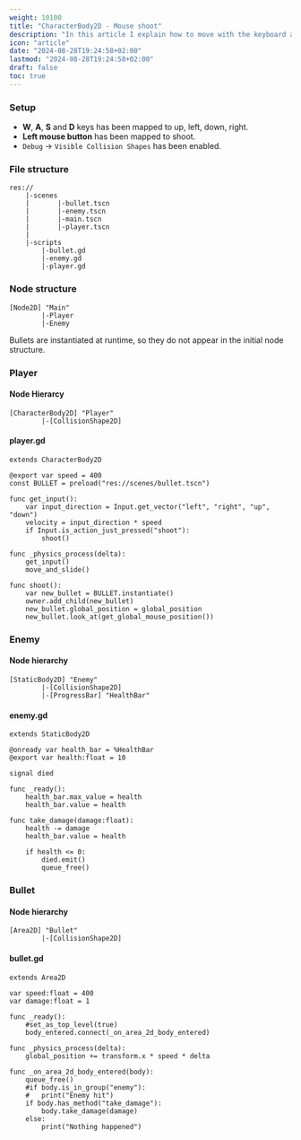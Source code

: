 ```yaml
---
weight: 10100
title: "CharacterBody2D - Mouse shoot"
description: "In this article I explain how to move with the keyboard and point and shoot with the mouse"
icon: "article"
date: "2024-08-28T19:24:58+02:00"
lastmod: "2024-08-28T19:24:58+02:00"
draft: false
toc: true
---
```


### Setup
- **W**, **A**, **S** and **D** keys has been mapped to up, left, down, right.
- **Left mouse button** has been mapped to shoot.
- `Debug` -> `Visible Collision Shapes` has been enabled.

### File structure
```
res://
    |-scenes
    |	    |-bullet.tscn
    |	    |-enemy.tscn
    |	    |-main.tscn
    |	    |-player.tscn
    |
    |-scripts
	    |-bullet.gd
	    |-enemy.gd
	    |-player.gd
```

### Node structure
```
[Node2D] "Main"
		|-Player
		|-Enemy
```
Bullets are instantiated at runtime, so they do not appear in the initial node structure.


### Player

#### Node Hierarcy
```
[CharacterBody2D] "Player"
		|-[CollisionShape2D]
```
#### player.gd
```gdscript
extends CharacterBody2D

@export var speed = 400
const BULLET = preload("res://scenes/bullet.tscn")

func get_input():
	var input_direction = Input.get_vector("left", "right", "up", "down")
	velocity = input_direction * speed
	if Input.is_action_just_pressed("shoot"):
		shoot()
		
func _physics_process(delta):
	get_input()
	move_and_slide()

func shoot():
	var new_bullet = BULLET.instantiate()
	owner.add_child(new_bullet)
	new_bullet.global_position = global_position
	new_bullet.look_at(get_global_mouse_position())
```


### Enemy

#### Node hierarchy

```
[StaticBody2D] "Enemy"
		|-[CollisionShape2D]
		|-[ProgressBar] "HealthBar"
```

#### enemy.gd
```gdscript
extends StaticBody2D

@onready var health_bar = %HealthBar
@export var health:float = 10

signal died

func _ready():
	health_bar.max_value = health
	health_bar.value = health

func take_damage(damage:float):
	health -= damage
	health_bar.value = health
	
	if health <= 0:
		died.emit()
		queue_free()
```


### Bullet

#### Node hierarchy
```
[Area2D] "Bullet"
		|-[CollisionShape2D]
```

#### bullet.gd
```gdscript
extends Area2D

var speed:float = 400
var damage:float = 1

func _ready():
	#set_as_top_level(true)
	body_entered.connect(_on_area_2d_body_entered)
	
func _physics_process(delta):
	global_position += transform.x * speed * delta

func _on_area_2d_body_entered(body):
	queue_free()
	#if body.is_in_group("enemy"):
	#	print("Enemy hit")
	if body.has_method("take_damage"):
		body.take_damage(damage)
	else:
		print("Nothing happened")
```


